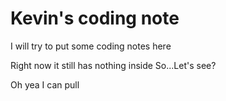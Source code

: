 # Kevin's coding note
I will try to put some coding notes here

Right now it still has nothing inside
So...Let's see?

Oh yea I can pull
